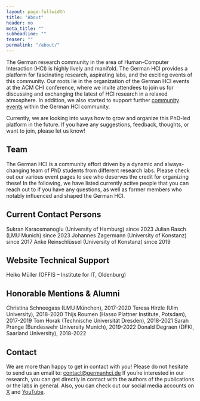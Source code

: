 ```yaml
---
layout: page-fullwidth
title: "About"
header: no
meta_title: ""
subheadline: ""
teaser: ""
permalink: "/about/"
---
```

The German research community in the area of Human-Computer Interaction (HCI) is highly lively and manifold. The German HCI provides a platform for fascinating research, aspirating labs, and the exciting events of this community. Our roots lie in the organization of the German HCI events at the ACM CHI conference, where we invite attendees to join us for discussing and exchanging the latest of HCI research in a relaxed atmosphere. In addition, we also started to support further [community events](https://www.germanhci.de/community-events/) within the German HCI community.

Currently, we are looking into ways how to grow and organize this PhD-led platform in the future. If you have any suggestions, feedback, thoughts, or want to join, please let us know!

## Team
The German HCI is a community effort driven by a dynamic and always-changing team of PhD students from different research labs. Please check out our various event pages to see who deserves the credit for organizing these!
In the following, we have listed currently active people that you can reach out to if you have any questions, as well as former members who notably influenced and shaped the German HCI.

## Current Contact Persons
Sukran Karaosmanoglu (University of Hamburg) since 2023
Julian Rasch (LMU Munich) since 2023
Johannes Zagermann (University of Konstanz) since 2017
Anke Reinschlüssel (University of Konstanz) since 2019

## Website Technical Support
Heiko Müller (OFFIS – Institute for IT, Oldenburg)

## Honorable Mentions & Alumni
Christina Schneegass (LMU München), 2017-2020
Teresa Hirzle (Ulm University), 2018-2020
Thijs Roumen (Hasso Plattner Institute, Potsdam), 2017-2019
Tom Horak (Technische Universität Dresden), 2018-2021
Sarah Prange (Bundeswehr University Munich), 2019-2022
Donald Degraen (DFKI, Saarland University), 2018-2022

## Contact
We are more than happy to get in contact with you! Please do not hesitate to send us an email to:
        contact@germanhci.de
If you’re interested in our research, you can get directly in contact with the authors of the publications or the labs in general. Also, you can check out our social media accounts on [X](https://twitter.com/GermanHCI) and [YouTube](https://www.youtube.com/channel/UCaROWCYnskCdTRMv4wr_znQ).

